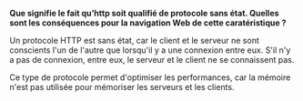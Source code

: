 **Que signifie le fait qu’http soit qualifié de protocole sans état. Quelles sont les conséquences pour la
navigation Web de cette caratéristique ?**

Un protocole HTTP est sans état, car le client et le serveur ne sont conscients l'un de l'autre que lorsqu'il y a une connexion entre eux.
S'il n'y a pas de connexion, entre eux, le serveur et le client ne se connaissent pas.

Ce type de protocole permet d'optimiser les performances, car la mémoire n'est pas utilisée pour mémoriser les serveurs et les clients.

